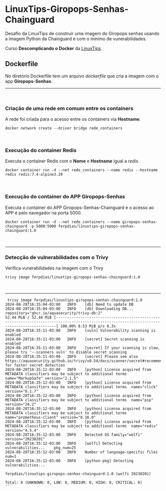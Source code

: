 # LinuxTips-Giropops-Senhas-Chainguard
Desafio da LinuxTips de construir uma imagem do Giropops senhas usando a imagem Python da Chainguard e com o mínimo de vunerabilidades.


Curso **Descomplicando o Docker** da [LinuxTips](https://www.linuxtips.io/course/descomplicando-docker).


## Dockerfile

No diretório Dockerfile tem um arquivo *dockerfile* que cria a imagem com o app **Giropops-Senhas**.

---

<br> 

### Criação de uma rede em comum entre os containers 

A rede foi criada para o acesso entre os containers via **Hostname**.
```shell
docker network create --driver bridge rede_containers
```
<br>

### Execução do container Redis

Executa o container Redis com o **Nome** e **Hostname** igual a *redis*. 
```shell
docker container run -d --net rede_containers --name redis --hostname redis redis:7.4-alpine3.20
```

<br>

### Execução do container do APP Giropops-Senhas

Executa o container do APP Giropops-Senhas-Chainguard e o acesso ao APP é pelo navegador na porta 5000.
```shell
docker container run -d --net rede_containers --name giropops-senhas-chainguard -p 5000:5000 ferpdias/linuxtips-giropops-senhas-chainguard:1.0
```

<br>

--- 

### Detecção de vulnerabilidades com o Trivy

Verifica vunerabilidades na imagem com o Trivy
```shell
trivy image ferpdias/linuxtips-giropops-senhas-chainguard:1.0
```
<br>

--- 
```
 trivy image ferpdias/linuxtips-giropops-senhas-chainguard:1.0
2024-08-28T16:35:04-03:00	INFO	[db] Need to update DB
2024-08-28T16:35:04-03:00	INFO	[db] Downloading DB...	repository="ghcr.io/aquasecurity/trivy-db:2"
52.44 MiB / 52.44 MiB [--------------------------------------------------------------------------------------------------------------------------------------------] 100.00% 8.53 MiB p/s 6.3s
2024-08-28T16:35:11-03:00	INFO	[vuln] Vulnerability scanning is enabled
2024-08-28T16:35:11-03:00	INFO	[secret] Secret scanning is enabled
2024-08-28T16:35:11-03:00	INFO	[secret] If your scanning is slow, please try '--scanners vuln' to disable secret scanning
2024-08-28T16:35:11-03:00	INFO	[secret] Please see also https://aquasecurity.github.io/trivy/v0.54/docs/scanner/secret#recommendation for faster secret detection
2024-08-28T16:35:12-03:00	INFO	[python] License acquired from METADATA classifiers may be subject to additional terms	name="MarkupSafe" version="2.1.5"
2024-08-28T16:35:12-03:00	INFO	[python] License acquired from METADATA classifiers may be subject to additional terms	name="click" version="8.1.7"
2024-08-28T16:35:12-03:00	INFO	[python] License acquired from METADATA classifiers may be subject to additional terms	name="pip" version="24.2"
2024-08-28T16:35:12-03:00	INFO	[python] License acquired from METADATA classifiers may be subject to additional terms	name="prometheus-client" version="0.16.0"
2024-08-28T16:35:12-03:00	INFO	[python] License acquired from METADATA classifiers may be subject to additional terms	name="redis" version="4.5.4"
2024-08-28T16:35:12-03:00	INFO	Detected OS	family="wolfi" version="20230201"
2024-08-28T16:35:12-03:00	INFO	[wolfi] Detecting vulnerabilities...	pkg_num=25
2024-08-28T16:35:12-03:00	INFO	Number of language-specific files	num=1
2024-08-28T16:35:12-03:00	INFO	[python-pkg] Detecting vulnerabilities...

ferpdias/linuxtips-giropops-senhas-chainguard:1.0 (wolfi 20230201)

Total: 0 (UNKNOWN: 0, LOW: 0, MEDIUM: 0, HIGH: 0, CRITICAL: 0)
``´


